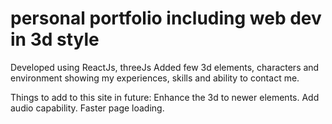 # personal portfolio including web dev in 3d style

Developed using ReactJs, threeJs
Added few 3d elements, characters and environment showing my experiences, skills and ability to contact me.

Things to add to this site in future:
Enhance the 3d to newer elements.
Add audio capability.
Faster page loading.
